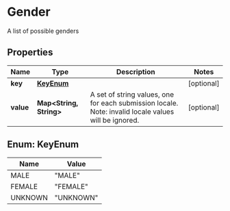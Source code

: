 

# Gender

A list of possible genders
## Properties

Name | Type | Description | Notes
------------ | ------------- | ------------- | -------------
**key** | [**KeyEnum**](#KeyEnum) |  |  [optional]
**value** | **Map&lt;String, String&gt;** | A set of string values, one for each submission locale. Note: invalid locale values will be ignored. |  [optional]



## Enum: KeyEnum

Name | Value
---- | -----
MALE | &quot;MALE&quot;
FEMALE | &quot;FEMALE&quot;
UNKNOWN | &quot;UNKNOWN&quot;



